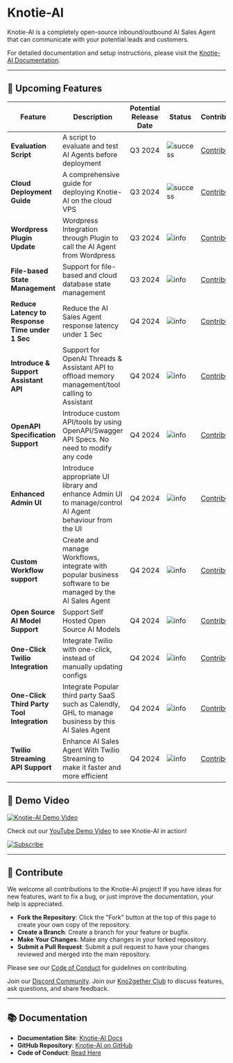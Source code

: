 # Knotie-AI

Knotie-AI is a completely open-source inbound/outbound AI Sales Agent that can communicate with your potential leads and customers.

For detailed documentation and setup instructions, please visit the [Knotie-AI Documentation](https://knotie-ai.pages.dev/).

---

## 🚀 Upcoming Features

| Feature                        | Description                                                                 | Potential Release Date | Status                                                                 | Contribute       |
|--------------------------------|-----------------------------------------------------------------------------|------------------------|------------------------------------------------------------------------|------------------|
| **Evaluation Script**          | A script to evaluate and test AI Agents before deployment                   | Q3 2024                | ![success](https://img.shields.io/badge/Status-Completed-brightgreen)  | [Contribute](https://kno2gether.com/knotie-ai-sales-agent/) |
| **Cloud Deployment Guide**     | A comprehensive guide for deploying Knotie-AI on the cloud VPS              | Q3 2024                | ![success](https://img.shields.io/badge/Status-Completed-brightgreen)  | [Contribute](https://kno2gether.com/knotie-ai-sales-agent/) |
| **Wordpress Plugin Update**    | Wordpress Integration through Plugin to call the AI Agent from Wordpress    | Q3 2024                | ![info](https://img.shields.io/badge/Status-Upcoming-blue)             | [Contribute](https://kno2gether.com/knotie-ai-sales-agent/) |
| **File-based State Management**| Support for file-based and cloud database state management                   | Q3 2024                | ![info](https://img.shields.io/badge/Status-Upcoming-blue)             | [Contribute](https://kno2gether.com/knotie-ai-sales-agent/) |
| **Reduce Latency to Response Time under 1 Sec** | Reduce the AI Sales Agent response latency under 1 Sec                      | Q4 2024                | ![info](https://img.shields.io/badge/Status-Upcoming-blue)             | [Contribute](https://kno2gether.com/knotie-ai-sales-agent/) |
| **Introduce & Support Assistant API**      | Support for OpenAI Threads & Assistant API to offload memory management/tool calling to Assistant | Q4 2024                | ![info](https://img.shields.io/badge/Status-Upcoming-blue)             | [Contribute](https://kno2gether.com/knotie-ai-sales-agent/) |
| **OpenAPI Specification Support** | Introduce custom API/tools by using OpenAPI/Swagger API Specs. No need to modify any code | Q4 2024                | ![info](https://img.shields.io/badge/Status-Upcoming-blue)             | [Contribute](https://kno2gether.com/knotie-ai-sales-agent/) |
| **Enhanced Admin UI**          | Introduce appropriate UI library and enhance Admin UI to manage/control AI Agent behaviour from the UI | Q4 2024                | ![info](https://img.shields.io/badge/Status-Upcoming-blue)             | [Contribute](https://kno2gether.com/knotie-ai-sales-agent/) |
| **Custom Workflow support**    | Create and manage Workflows, integrate with popular business software to be managed by the AI Sales Agent | Q4 2024                | ![info](https://img.shields.io/badge/Status-Upcoming-blue)             | [Contribute](https://kno2gether.com/knotie-ai-sales-agent/) |
| **Open Source AI Model Support**| Support Self Hosted Open Source AI Models                                   | Q4 2024                | ![info](https://img.shields.io/badge/Status-Upcoming-blue)             | [Contribute](https://kno2gether.com/knotie-ai-sales-agent/) |
| **One-Click Twilio Integration**| Integrate Twilio with one-click, instead of manually updating configs       | Q4 2024                | ![info](https://img.shields.io/badge/Status-Upcoming-blue)             | [Contribute](https://kno2gether.com/knotie-ai-sales-agent/) |
| **One-Click Third Party Tool Integration** | Integrate Popular third party SaaS such as Calendly, GHL to manage business by this AI Sales Agent | Q4 2024 | ![info](https://img.shields.io/badge/Status-Upcoming-blue)             | [Contribute](https://kno2gether.com/knotie-ai-sales-agent/) |
| **Twilio Streaming API Support**| Enhance AI Sales Agent With Twilio Streaming to make it faster and more efficient | Q4 2024                | ![info](https://img.shields.io/badge/Status-Upcoming-blue)             | [Contribute](https://kno2gether.com/knotie-ai-sales-agent/) |

## 🎥 Demo Video

[![Knotie-AI Demo Video](https://img.youtube.com/vi/your-demo-video-link/hqdefault.jpg)](https://www.youtube.com/watch?v=your-demo-video-link)

Check out our [YouTube Demo Video](https://www.youtube.com/watch?v=CVsPD0sPMtM&t=524s) to see Knotie-AI in action!

[![Subscribe](https://img.shields.io/badge/Subscribe-FF0000?style=for-the-badge&logo=youtube&logoColor=white)](https://www.youtube.com/channel/UCxgkN3luQgLQOd_L7tbOdhQ?sub_confirmation=1)

---

## 🤝 Contribute

We welcome all contributions to the Knotie-AI project! If you have ideas for new features, want to fix a bug, or just improve the documentation, your help is appreciated.

- **Fork the Repository**: Click the "Fork" button at the top of this page to create your own copy of the repository.
- **Create a Branch**: Create a branch for your feature or bugfix.
- **Make Your Changes**: Make any changes in your forked repository.
- **Submit a Pull Request**: Submit a pull request to have your changes reviewed and merged into the main repository.

Please see our [Code of Conduct](https://knotie-ai.pages.dev/CODE_OF_CONDUCT) for guidelines on contributing.

Join our [Discord Community](https://discord.com/invite/7UKpgUbEXf).
Join our [Kno2gether Club](https://community.kno2gether.com/communities/groups/kno2gether-community/home?invite=66b617e90fd0ff23e04efce2) to discuss features, ask questions, and share feedback.

---

## 📚 Documentation

- **Documentation Site**: [Knotie-AI Docs](https://knotie-ai.pages.dev/)
- **GitHub Repository**: [Knotie-AI on GitHub](https://github.com/avijeett007/knotie-ai)
- **Code of Conduct**: [Read Here](https://knotie-ai.pages.dev/CODE_OF_CONDUCT)

